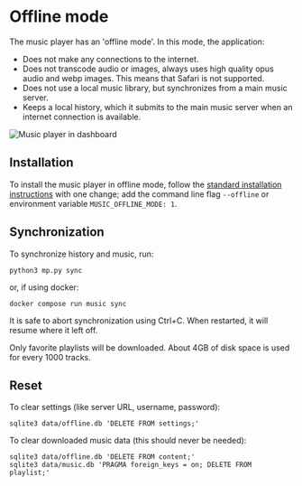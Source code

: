 # Offline mode

The music player has an 'offline mode'. In this mode, the application:

- Does not make any connections to the internet.
- Does not transcode audio or images, always uses high quality opus audio and webp images. This means that Safari is not supported.
- Does not use a local music library, but synchronizes from a main music server.
- Keeps a local history, which it submits to the main music server when an internet connection is available.

![Music player in dashboard](tyrone_music.jpg)

## Installation

To install the music player in offline mode, follow the [standard installation instructions](./installation.md) with one change; add the command line flag `--offline` or environment variable `MUSIC_OFFLINE_MODE: 1`.

## Synchronization

To synchronize history and music, run:
```
python3 mp.py sync
```
or, if using docker:
```
docker compose run music sync
```

It is safe to abort synchronization using Ctrl+C. When restarted, it will resume where it left off.

Only favorite playlists will be downloaded. About 4GB of disk space is used for every 1000 tracks.

## Reset

To clear settings (like server URL, username, password):
```
sqlite3 data/offline.db 'DELETE FROM settings;'
```

To clear downloaded music data (this should never be needed):
```
sqlite3 data/offline.db 'DELETE FROM content;'
sqlite3 data/music.db 'PRAGMA foreign_keys = on; DELETE FROM playlist;'
```
